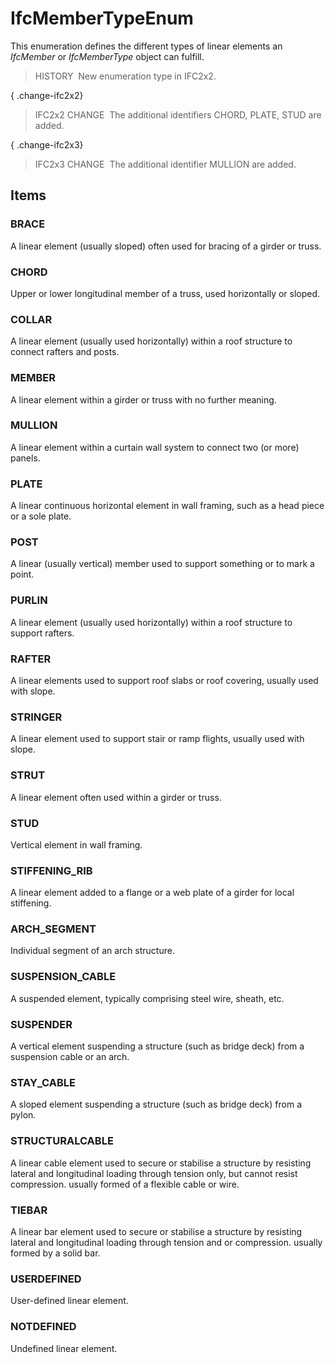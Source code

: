 # IfcMemberTypeEnum

This enumeration defines the different types of linear elements an _IfcMember_ or _IfcMemberType_ object can fulfill.

> HISTORY&nbsp; New enumeration type in IFC2x2.

{ .change-ifc2x2}
> IFC2x2 CHANGE&nbsp; The additional identifiers CHORD, PLATE, STUD are added.

{ .change-ifc2x3}
> IFC2x3 CHANGE&nbsp; The additional identifier MULLION are added.

## Items

### BRACE
A linear element (usually sloped) often used for bracing of a girder or truss.

### CHORD
Upper or lower longitudinal member of a truss, used horizontally or sloped.

### COLLAR
A linear element (usually used horizontally) within a roof structure to connect rafters and posts.

### MEMBER
A linear element within a girder or truss with no further meaning.

### MULLION
A linear element within a curtain wall system to connect two (or more) panels.

### PLATE
A&nbsp;linear continuous horizontal element in wall framing, such as a head piece or a sole plate.

### POST
A linear (usually vertical) member used to support something or to mark a point.

### PURLIN
A linear element (usually used horizontally) within a roof structure to support rafters.

### RAFTER
A linear elements used to support roof slabs or roof covering, usually used with slope.

### STRINGER
A linear element used to support stair or ramp flights, usually used with slope.

### STRUT
A linear element often used within a girder or truss.

### STUD
Vertical element in wall framing.

### STIFFENING_RIB
A linear element added to a flange or a web plate of a girder for local stiffening.

### ARCH_SEGMENT
Individual segment of an arch structure.

### SUSPENSION_CABLE
A suspended element, typically comprising steel wire, sheath, etc.

### SUSPENDER
A vertical element suspending a structure (such as bridge deck) from a suspension cable or an arch.

### STAY_CABLE
A sloped element suspending a structure (such as bridge deck) from a pylon.

### STRUCTURALCABLE
A linear cable element used to secure or stabilise a structure by resisting lateral and longitudinal loading  through tension only, but cannot resist compression. usually formed of a flexible cable or wire.

### TIEBAR
A linear bar element used to secure or stabilise a structure by resisting lateral and longitudinal loading through tension and or compression. usually formed by a solid bar.

### USERDEFINED
User-defined linear element.

### NOTDEFINED
Undefined linear element.
